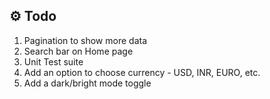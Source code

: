 ## ⚙️ Todo

1. Pagination to show more data
2. Search bar on Home page
3. Unit Test suite
4. Add an option to choose currency - USD, INR, EURO, etc.
5. Add a dark/bright mode toggle
